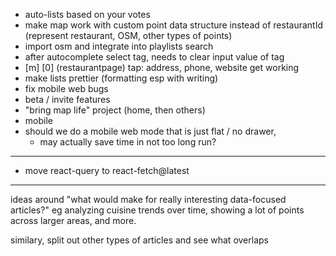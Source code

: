 - auto-lists based on your votes
- make map work with custom point data structure instead of restaurantId (represent restaurant, OSM, other types of points)
- import osm and integrate into playlists search
- after autocomplete select tag, needs to clear input value of tag
- [m] [0] (restaurantpage) tap: address, phone, website get working
- make lists prettier (formatting esp with writing)
- fix mobile web bugs
- beta / invite features
- "bring map life" project (home, then others)
- mobile
- should we do a mobile web mode that is just flat / no drawer,
    - may actually save time in not too long run?


---

- move react-query to react-fetch@latest


---

ideas around "what would make for really interesting data-focused articles?" eg analyzing cuisine trends over time, showing a lot of points across larger areas, and more.

similary, split out other types of articles and see what overlaps
